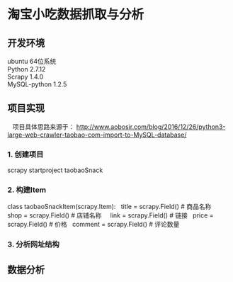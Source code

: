 # 淘宝小吃数据抓取与分析

## 开发环境  
ubuntu 64位系统  
Python 2.7.12  
Scrapy 1.4.0  
MySQL-python 1.2.5

## 项目实现

    项目具体思路来源于： http://www.aobosir.com/blog/2016/12/26/python3-large-web-crawler-taobao-com-import-to-MySQL-database/
 
### 1. 创建项目  
scrapy startproject taobaoSnack
### 2. 构建Item  
class taobaoSnackItem(scrapy.Item):
    title = scrapy.Field() # 商品名称   
    shop = scrapy.Field() # 店铺名称   
    link = scrapy.Field() # 链接
    price = scrapy.Field() # 价格  
    comment = scrapy.Field() # 评论数量  
          
### 3. 分析网址结构


## 数据分析
